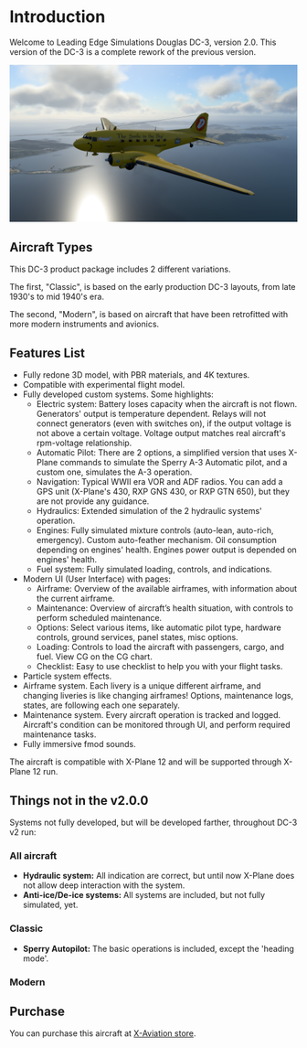 # Introduction

Welcome to Leading Edge Simulations Douglas DC-3, version 2.0. This version of the DC-3 is a complete rework of the previous version.

![image](duggy.png)

## Aircraft Types

This DC-3 product package includes 2 different variations. 

The first, "Classic", is based on the early production DC-3 layouts, from late 1930's to mid 1940's era.

The second, "Modern", is based on aircraft that have been retrofitted with more modern instruments and avionics.

## Features List

- Fully redone 3D model, with PBR materials, and 4K textures.
- Compatible with experimental flight model.
- Fully developed custom systems. Some highlights:
    - Electric system: Battery loses capacity when the aircraft is not flown. Generators' output is temperature dependent. Relays will not connect generators (even with switches on), if the output voltage is not above a certain voltage. Voltage output matches real aircraft's rpm-voltage relationship.
    - Automatic Pilot: There are 2 options, a simplified version that uses X-Plane commands to simulate the Sperry A-3 Automatic pilot, and a custom one, simulates the A-3 operation.
    - Navigation: Typical WWII era VOR and ADF radios. You can add a GPS unit (X-Plane's 430, RXP GNS 430, or RXP GTN 650), but they are not provide any guidance.
    - Hydraulics: Extended simulation of the 2 hydraulic systems' operation.
    - Engines: Fully simulated mixture controls (auto-lean, auto-rich, emergency). Custom auto-feather mechanism. Oil consumption depending on engines' health. Engines power output is
    depended on engines' health.
    - Fuel system: Fully simulated loading, controls, and indications.
- Modern UI (User Interface) with pages:
    - Airframe: Overview of the available airframes, with information about the current airframe.
    - Maintenance: Overview of aircraft’s health situation, with controls to perform scheduled maintenance.
    - Options: Select various items, like automatic pilot type, hardware controls, ground services, panel states, misc options.
    - Loading: Controls to load the aircraft with passengers, cargo, and fuel. View CG on the CG chart.
    - Checklist: Easy to use checklist to help you with your flight tasks.
- Particle system effects.
- Airframe system. Each livery is a unique different airframe, and changing liveries is like changing airframes! Options, maintenance logs, states, are following each one separately.
- Maintenance system. Every aircraft operation is tracked and logged. Aircraft's condition can be monitored through UI, and perform required maintenance tasks.
- Fully immersive fmod sounds.

The aircraft is compatible with X-Plane 12 and will be supported through X-Plane 12 run.

## Things not in the v2.0.0
Systems not fully developed, but will be developed farther, throughout DC-3 v2 run:

### All aircraft
- **Hydraulic system:** All indication are correct, but until now X-Plane does not allow deep interaction with the system. 
- **Anti-ice/De-ice systems:** All systems are included, but not fully simulated, yet.

### Classic
- **Sperry Autopilot:** The basic operations is included, except the 'heading mode'.

### Modern

## Purchase
You can purchase this aircraft at [X-Aviation store](https://www.x-aviation.com/catalog/product_info.php/douglas-p-84).

